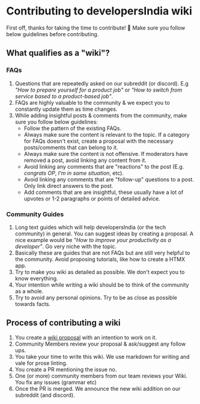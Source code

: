# Contributing to developersIndia wiki

First off, thanks for taking the time to contribute! 🎉 Make sure you follow
below guidelines before contributing.

## What qualifies as a "wiki"?

### FAQs

1. Questions that are repeatedly asked on our subreddit (or discord). E.g _"How
   to prepare yourself for a product job"_ or _"How to switch from service based
   to a product-based job"_.
2. FAQs are highly valuable to the community & we expect you to constantly
   update them as time changes.
3. While adding insightful posts & comments from the community, make sure you
   follow below guidelines:
   - Follow the pattern of the existing FAQs.
   - Always make sure the content is relevant to the topic. If a category for
     FAQs doesn't exist, create a proposal with the necessary posts/comments
     that can belong to it.
   - Always make sure the content is not offensive. If moderators have removed a
     post, avoid linking any content from it.
   - Avoid linking any comments that are "reactions" to the post (E.g. _congrats
     OP_, _I'm in same situation_, etc).
   - Avoid linking any comments that are "follow-up" questions to a post. Only
     link direct answers to the post.
   - Add comments that are are insightful, these usually have a lot of upvotes
     or 1-2 paragraphs or points of detailed advice.

### Community Guides

1. Long text guides which will help developersIndia (or the tech community) in
   general. You can suggest ideas by creating a proposal. A nice example would
   be _"How to improve your productivity as a developer"_. Go very niche with
   the topic.
2. Basically these are guides that are not FAQs but are still very helpful to
   the community. Avoid proposing tutorials, like how to create a HTMX app.
3. Try to make you wiki as detailed as possible. We don't expect you to know
   everything.
4. Your intention while writing a wiki should be to think of the community as a
   whole.
5. Try to avoid any personal opinions. Try to be as close as possible towards
   facts.

## Process of contributing a wiki

1. You create a
   [wiki proposal](https://github.com/developersIndia/wiki/issues/new/choose)
   with an intention to work on it.
2. Community Members review your proposal & ask/suggest any follow ups.
3. You take your time to write this wiki. We use markdown for writing and vale
   for prose linting.
4. You create a PR mentioning the issue no.
5. One (or more) community members from our team reviews your Wiki. You fix any
   issues (grammar etc)
6. Once the PR is merged. We announce the new wiki addition on our subreddit
   (and discord).
